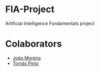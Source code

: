 # FIA-Project

Artificial Intelligence Fundamentals project

# Colaborators
  - [João Moreira](https://github.com/JoaoESmoreira)
  - [Tomás Pinto](https://github.com/TomasCCPinto)
